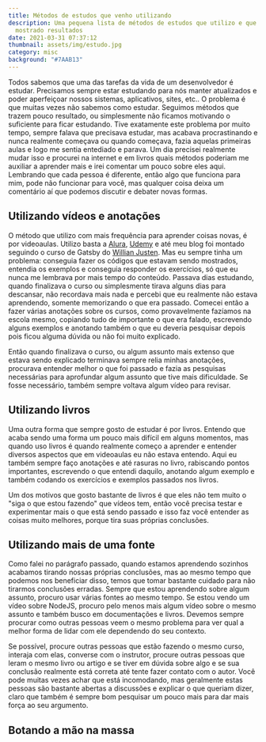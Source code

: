 ```yaml
---
title: Métodos de estudos que venho utilizando
description: Uma pequena lista de métodos de estudos que utilizo e que tem
  mostrado resultados
date: 2021-03-31 07:37:12
thumbnail: assets/img/estudo.jpg
category: misc
background: "#7AAB13"
---
```

Todos sabemos que uma das tarefas da vida de um desenvolvedor é estudar. Precisamos sempre estar estudando para nós manter atualizados e poder aperfeiçoar nossos sistemas, aplicativos, sites, etc.. O problema é que muitas vezes não sabemos como estudar. Seguimos métodos que trazem pouco resultado, ou simplesmente não ficamos motivando o suficiente para ficar estudando. Tive exatamente este problema por muito tempo, sempre falava que precisava estudar, mas acabava procrastinando e nunca realmente começava ou quando começava, fazia aquelas primeiras aulas e logo me sentia entediado e parava. Um dia precisei realmente mudar isso e procurei na internet e em livros quais métodos poderiam me auxiliar a aprender mais e irei comentar um pouco sobre eles aqui. Lembrando que cada pessoa é diferente, então algo que funciona para mim, pode não funcionar para você, mas qualquer coisa deixa um comentário aí que podemos discutir e debater novas formas.

## Utilizando vídeos e anotações

O método que utilizo com mais frequência para aprender coisas novas, é por videoaulas. Utilizo basta a [Alura](https://www.alura.com.br/), [Udemy](https://www.udemy.com/) e até meu blog foi montado seguindo o curso de Gatsby do [Willian Justen](https://willianjusten.com.br/). Mas eu sempre tinha um problema: conseguia fazer os códigos que estavam sendo mostrados, entendia os exemplos e conseguia responder os exercícios, só que eu nunca me lembrava por mais tempo do conteúdo. Passava dias estudando, quando finalizava o curso ou simplesmente tirava alguns dias para descansar, não recordava mais nada e percebi que eu realmente não estava aprendendo, somente memorizando o que era passado. Comecei então a fazer várias anotações sobre os cursos, como provavelmente fazíamos na escola mesmo, copiando tudo de importante o que era falado, escrevendo alguns exemplos e anotando também o que eu deveria pesquisar depois pois ficou alguma dúvida ou não foi muito explicado.

Então quando finalizava o curso, ou algum assunto mais extenso que estava sendo explicado terminava sempre relia minhas anotações, procurava entender melhor o que foi passado e fazia as pesquisas necessárias para aprofundar algum assunto que tive mais dificuldade. Se fosse necessário, também sempre voltava algum vídeo para revisar.

## Utilizando livros

Uma outra forma que sempre gosto de estudar é por livros. Entendo que acaba sendo uma forma um pouco mais difícil em alguns momentos, mas quando uso livros é quando realmente começo a aprender e entender diversos aspectos que em videoaulas eu não estava entendo. Aqui eu também sempre faço anotações e até rasuras no livro, rabiscando pontos importantes, escrevendo o que entendi daquilo, anotando algum exemplo e também codando os exercícios e exemplos passados nos livros.

Um dos motivos que gosto bastante de livros é que eles não tem muito o "siga o que estou fazendo" que vídeos tem, então você precisa testar e experimentar mais o que está sendo passado e isso faz você entender as coisas muito melhores, porque tira suas próprias conclusões. 

## Utilizando mais de uma fonte

Como falei no parágrafo passado, quando estamos aprendendo sozinhos acabamos tirando nossas próprias conclusões, mas ao mesmo tempo que podemos nos beneficiar disso, temos que tomar bastante cuidado para não tirarmos conclusões erradas. Sempre que estou aprendendo sobre algum assunto, procuro usar várias fontes ao mesmo tempo. Se estou vendo um vídeo sobre NodeJS, procuro pelo menos mais algum vídeo sobre o mesmo assunto e também busco em documentações e livros. Devemos sempre procurar como outras pessoas veem o mesmo problema para ver qual a melhor forma de lidar com ele dependendo do seu contexto.

Se possível, procure outras pessoas que estão fazendo o mesmo curso, interaja com elas, converse com o instrutor, procure outras pessoas que leram o mesmo livro ou artigo e se tiver em dúvida sobre algo e se sua conclusão realmente está correta até tente fazer contato com o autor. Você pode muitas vezes achar que está incomodando, mas geralmente estas pessoas são bastante abertas a discussões e explicar o que queriam dizer, claro que também é sempre bom pesquisar um pouco mais para dar mais força ao seu argumento.

## Botando a mão na massa